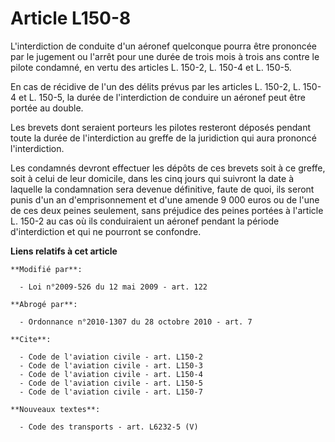 # Article L150-8

L'interdiction de conduite d'un aéronef quelconque pourra être prononcée par le jugement ou l'arrêt pour une durée de trois
mois à trois ans contre le pilote condamné, en vertu des articles L. 150-2, L. 150-4 et L. 150-5. 

En cas de récidive de l'un des délits prévus par les articles L. 150-2, L. 150-4 et L. 150-5, la durée de l'interdiction de
conduire un aéronef peut être portée au double. 

Les brevets dont seraient porteurs les pilotes resteront déposés pendant toute la durée de l'interdiction au greffe de la
juridiction qui aura prononcé l'interdiction. 

Les condamnés devront effectuer les dépôts de ces brevets soit à ce greffe, soit à celui de leur domicile, dans les cinq
jours qui suivront la date à laquelle la condamnation sera devenue définitive, faute de quoi, ils seront punis d'un an
d'emprisonnement et d'une amende 9 000 euros ou de l'une de ces deux peines seulement, sans préjudice des peines portées à
l'article L. 150-2 au cas où ils conduiraient un aéronef pendant la période d'interdiction et qui ne pourront se confondre.

**Liens relatifs à cet article**

	**Modifié par**:

	  - Loi n°2009-526 du 12 mai 2009 - art. 122

	**Abrogé par**:

	  - Ordonnance n°2010-1307 du 28 octobre 2010 - art. 7

	**Cite**:

	  - Code de l'aviation civile - art. L150-2
	  - Code de l'aviation civile - art. L150-3
	  - Code de l'aviation civile - art. L150-4
	  - Code de l'aviation civile - art. L150-5
	  - Code de l'aviation civile - art. L150-7

	**Nouveaux textes**:

	  - Code des transports - art. L6232-5 (V)
